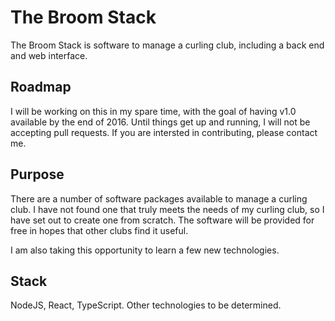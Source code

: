 # The Broom Stack
The Broom Stack is software to manage a curling club, including a back end and web interface.

## Roadmap
I will be working on this in my spare time, with the goal of having v1.0 available by the end of 2016. Until things get up and running, I will not be accepting pull requests. If you are intersted in contributing, please contact me.

## Purpose
There are a number of software packages available to manage a curling club. I have not found one that truly meets the needs of my curling club, so I have set out to create one from scratch. The software will be provided for free in hopes that other clubs find it useful.

I am also taking this opportunity to learn a few new technologies.

## Stack
NodeJS, React, TypeScript. Other technologies to be determined.
